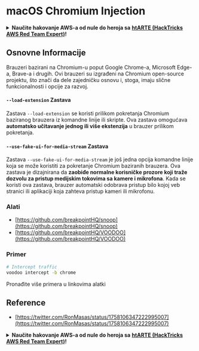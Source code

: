 # macOS Chromium Injection

<details>

<summary><strong>Naučite hakovanje AWS-a od nule do heroja sa</strong> <a href="https://training.hacktricks.xyz/courses/arte"><strong>htARTE (HackTricks AWS Red Team Expert)</strong></a><strong>!</strong></summary>

Drugi načini podrške HackTricks-u:

* Ako želite da vidite **vašu kompaniju reklamiranu na HackTricks-u** ili **preuzmete HackTricks u PDF formatu** proverite [**PLANOVE ZA PRIJAVU**](https://github.com/sponsors/carlospolop)!
* Nabavite [**zvanični PEASS & HackTricks swag**](https://peass.creator-spring.com)
* Otkrijte [**The PEASS Family**](https://opensea.io/collection/the-peass-family), našu kolekciju ekskluzivnih [**NFT-ova**](https://opensea.io/collection/the-peass-family)
* **Pridružite se** 💬 [**Discord grupi**](https://discord.gg/hRep4RUj7f) ili [**telegram grupi**](https://t.me/peass) ili nas **pratite** na **Twitteru** 🐦 [**@carlospolopm**](https://twitter.com/hacktricks\_live)**.**
* **Podelite svoje hakovanje trikove slanjem PR-ova na** [**HackTricks**](https://github.com/carlospolop/hacktricks) i [**HackTricks Cloud**](https://github.com/carlospolop/hacktricks-cloud) github repozitorijume.

</details>

## Osnovne Informacije

Brauzeri bazirani na Chromium-u poput Google Chrome-a, Microsoft Edge-a, Brave-a i drugih. Ovi brauzeri su izgrađeni na Chromium open-source projektu, što znači da dele zajedničku osnovu i, stoga, imaju slične funkcionalnosti i opcije za razvoj.

#### `--load-extension` Zastava

Zastava `--load-extension` se koristi prilikom pokretanja Chromium baziranog brauzera iz komandne linije ili skripte. Ova zastava omogućava **automatsko učitavanje jednog ili više ekstenzija** u brauzer prilikom pokretanja.

#### `--use-fake-ui-for-media-stream` Zastava

Zastava `--use-fake-ui-for-media-stream` je još jedna opcija komandne linije koja se može koristiti za pokretanje Chromium baziranih brauzera. Ova zastava je dizajnirana da **zaobiđe normalne korisničke prozore koji traže dozvolu za pristup medijskim tokovima sa kamere i mikrofona**. Kada se koristi ova zastava, brauzer automatski odobrava pristup bilo kojoj veb stranici ili aplikaciji koja zahteva pristup kameri ili mikrofonu.

### Alati

* [https://github.com/breakpointHQ/snoop](https://github.com/breakpointHQ/snoop)
* [https://github.com/breakpointHQ/VOODOO](https://github.com/breakpointHQ/VOODOO)

### Primer

```bash
# Intercept traffic
voodoo intercept -b chrome
```

Pronađite više primera u linkovima alatki

## Reference

* [https://twitter.com/RonMasas/status/1758106347222995007](https://twitter.com/RonMasas/status/1758106347222995007)

<details>

<summary><strong>Naučite hakovanje AWS-a od nule do heroja sa</strong> <a href="https://training.hacktricks.xyz/courses/arte"><strong>htARTE (HackTricks AWS Red Team Expert)</strong></a><strong>!</strong></summary>

Drugi načini podrške HackTricks-u:

* Ako želite da vidite svoju **kompaniju reklamiranu na HackTricks-u** ili **preuzmete HackTricks u PDF formatu** proverite [**PLANOVE ZA PRIJAVU**](https://github.com/sponsors/carlospolop)!
* Nabavite [**zvanični PEASS & HackTricks swag**](https://peass.creator-spring.com)
* Otkrijte [**Porodicu PEASS**](https://opensea.io/collection/the-peass-family), našu kolekciju ekskluzivnih [**NFT-ova**](https://opensea.io/collection/the-peass-family)
* **Pridružite se** 💬 [**Discord grupi**](https://discord.gg/hRep4RUj7f) ili [**telegram grupi**](https://t.me/peass) ili nas **pratite** na **Twitteru** 🐦 [**@carlospolopm**](https://twitter.com/hacktricks\_live)**.**
* **Podelite svoje hakovanje trikova slanjem PR-ova na** [**HackTricks**](https://github.com/carlospolop/hacktricks) i [**HackTricks Cloud**](https://github.com/carlospolop/hacktricks-cloud) github repozitorijume.

</details>
